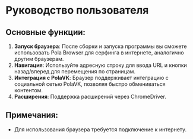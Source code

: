 # Руководство пользователя

## Основные функции:

1. **Запуск браузера**: После сборки и запуска программы вы сможете использовать Pola Browser для серфинга в интернете, аналогично другим браузерам.
2. **Навигация**: Используйте адресную строку для ввода URL и кнопки назад/вперед для перемещения по страницам.
3. **Интеграция с PolaVK**: Браузер поддерживает интеграцию с социальной сетью PolaVK, позволяя быстро обмениваться контентом.
4. **Расширения**: Поддержка расширений через ChromeDriver.

## Примечания:
- Для использования браузера требуется подключение к интернету.
